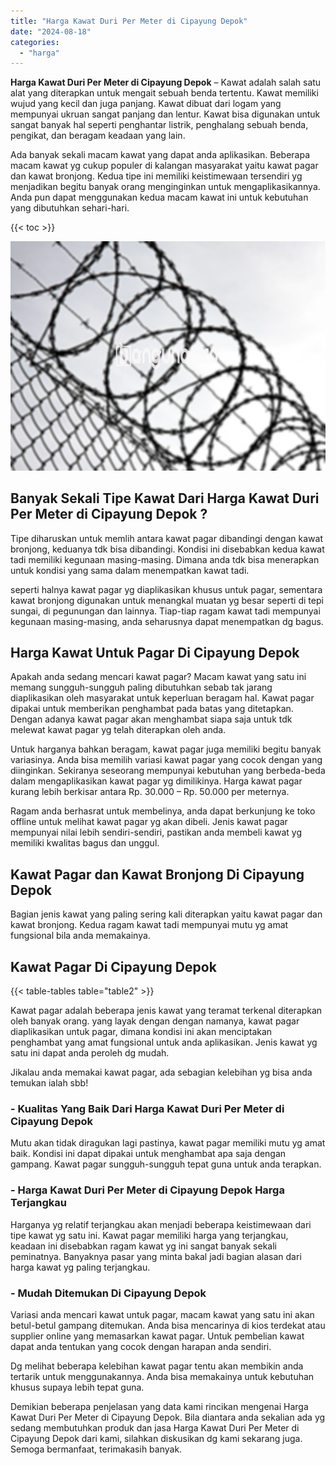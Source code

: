```yaml
---
title: "Harga Kawat Duri Per Meter di Cipayung Depok"
date: "2024-08-18"
categories: 
  - "harga"
---
```


**Harga Kawat Duri Per Meter di Cipayung Depok** – Kawat adalah salah satu alat yang diterapkan untuk mengait sebuah benda tertentu. Kawat memiliki wujud yang kecil dan juga panjang. Kawat dibuat dari logam yang mempunyai ukruan sangat panjang dan lentur. Kawat bisa digunakan untuk sangat banyak hal seperti penghantar listrik, penghalang sebuah benda, pengikat, dan beragam keadaan yang lain.

Ada banyak sekali macam kawat yang dapat anda aplikasikan. Beberapa macam kawat yg cukup populer di kalangan masyarakat yaitu kawat pagar dan kawat bronjong. Kedua tipe ini memiliki keistimewaan tersendiri yg menjadikan begitu banyak orang menginginkan untuk mengaplikasikannya. Anda pun dapat menggunakan kedua macam kawat ini untuk kebutuhan yang dibutuhkan sehari-hari.

{{< toc >}}

![Harga Kawat Duri Per Meter di Cipayung Depok](/images/jual-kawat-murah39.png)

## Banyak Sekali Tipe Kawat Dari Harga Kawat Duri Per Meter di Cipayung Depok ?

Tipe diharuskan untuk memlih antara kawat pagar dibandingi dengan kawat bronjong, keduanya tdk bisa dibandingi. Kondisi ini disebabkan kedua kawat tadi memiliki kegunaan masing-masing. Dimana anda tdk bisa menerapkan untuk kondisi yang sama dalam menempatkan kawat tadi.

seperti halnya kawat pagar yg diaplikasikan khusus untuk pagar, sementara kawat bronjong digunakan untuk menangkal muatan yg besar seperti di tepi sungai, di pegunungan dan lainnya. Tiap-tiap ragam kawat tadi mempunyai kegunaan masing-masing, anda seharusnya dapat menempatkan dg bagus.

## Harga Kawat Untuk Pagar Di Cipayung Depok

Apakah anda sedang mencari kawat pagar? Macam kawat yang satu ini memang sungguh-sungguh paling dibutuhkan sebab tak jarang diaplikasikan oleh masyarakat untuk keperluan beragam hal. Kawat pagar dipakai untuk memberikan penghambat pada batas yang ditetapkan. Dengan adanya kawat pagar akan menghambat siapa saja untuk tdk melewat kawat pagar yg telah diterapkan oleh anda.

Untuk harganya bahkan beragam, kawat pagar juga memiliki begitu banyak variasinya. Anda bisa memilih variasi kawat pagar yang cocok dengan yang diinginkan. Sekiranya seseorang mempunyai kebutuhan yang berbeda-beda dalam mengaplikasikan kawat pagar yg dimilikinya. Harga kawat pagar kurang lebih berkisar antara Rp. 30.000 – Rp. 50.000 per meternya.

Ragam anda berhasrat untuk membelinya, anda dapat berkunjung ke toko offline untuk melihat kawat pagar yg akan dibeli. Jenis kawat pagar mempunyai nilai lebih sendiri-sendiri, pastikan anda membeli kawat yg memiliki kwalitas bagus dan unggul.

## Kawat Pagar dan Kawat Bronjong Di Cipayung Depok

Bagian jenis kawat yang paling sering kali diterapkan yaitu kawat pagar dan kawat bronjong. Kedua ragam kawat tadi mempunyai mutu yg amat fungsional bila anda memakainya.

## Kawat Pagar Di Cipayung Depok

{{< table-tables table="table2" >}}

Kawat pagar adalah beberapa jenis kawat yang teramat terkenal diterapkan oleh banyak orang. yang layak dengan dengan namanya, kawat pagar diaplikasikan untuk pagar, dimana kondisi ini akan menciptakan penghambat yang amat fungsional untuk anda aplikasikan. Jenis kawat yg satu ini dapat anda peroleh dg mudah.

Jikalau anda memakai kawat pagar, ada sebagian kelebihan yg bisa anda temukan ialah sbb!

### \- Kualitas Yang Baik Dari Harga Kawat Duri Per Meter di Cipayung Depok

Mutu akan tidak diragukan lagi pastinya, kawat pagar memiliki mutu yg amat baik. Kondisi ini dapat dipakai untuk menghambat apa saja dengan gampang. Kawat pagar sungguh-sungguh tepat guna untuk anda terapkan.

### \- Harga Kawat Duri Per Meter di Cipayung Depok Harga Terjangkau

Harganya yg relatif terjangkau akan menjadi beberapa keistimewaan dari tipe kawat yg satu ini. Kawat pagar memiliki harga yang terjangkau, keadaan ini disebabkan ragam kawat yg ini sangat banyak sekali peminatnya. Banyaknya pasar yang minta bakal jadi bagian alasan dari harga kawat yg paling terjangkau.

### \- Mudah Ditemukan Di Cipayung Depok

Variasi anda mencari kawat untuk pagar, macam kawat yang satu ini akan betul-betul gampang ditemukan. Anda bisa mencarinya di kios terdekat atau supplier online yang memasarkan kawat pagar. Untuk pembelian kawat dapat anda tentukan yang cocok dengan harapan anda sendiri.

Dg melihat beberapa kelebihan kawat pagar tentu akan membikin anda tertarik untuk menggunakannya. Anda bisa memakainya untuk kebutuhan khusus supaya lebih tepat guna.

Demikian beberapa penjelasan yang data kami rincikan mengenai Harga Kawat Duri Per Meter di Cipayung Depok. Bila diantara anda sekalian ada yg sedang membutuhkan produk dan jasa Harga Kawat Duri Per Meter di Cipayung Depok dari kami, silahkan diskusikan dg kami sekarang juga. Semoga bermanfaat, terimakasih banyak.
